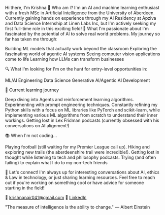 Hi there, I'm Krishna 👋
Who am I?
I'm an AI and machine learning enthusiast with a fresh MSc in Artificial Intelligence from the University of Aberdeen. Currently gaining hands on experience through my AI Residency at Apziva and Data Science Internship at Linen Labs Inc, but I'm actively seeking my first full-time role in this exciting field!
🚀 What I'm passionate about
I'm fascinated by the potential of AI to solve real world problems. My journey so far has taken me through:

Building ML models that actually work beyond the classroom
Exploring the fascinating world of agentic AI systems
Seeing computer vision applications come to life
Learning how LLMs can transform businesses

🔍 What I'm looking for
I'm on the hunt for entry-level opportunities in:

ML/AI Engineering
Data Science
Generative AI/Agentic AI Development

🌱 Current learning journey

Deep diving into Agents and reinforcement learning algorithms.
Experimenting with prompt engineering techniques.
Constantly refining my Python skills with a focus on ML libraries like PyTorch and scikit-learn, while implementing various ML algorithms from scratch to understand their inner workings.
Getting lost in Lex Fridman podcasts (currently obsessed with his conversations on AI alignment!)

📚 When I'm not coding...

Playing football (still waiting for my Premier League call up).
Hiking and exploring new trails (the aberdeenshire trail were incredible!).
Getting lost in thought while listening to tech and philosophy podcasts.
Trying (and often failing) to explain what I do to my non-tech friends

🤝 Let's connect!
I'm always up for interesting conversations about AI, ethics & Law in technology, or just sharing learning resources. Feel free to reach out if you're working on something cool or have advice for someone starting in the field!

📧 krishnanair041@gmail.com
🔗 [LinkedIn](https://www.linkedin.com/in/krishna-nair-46621987/)

"The measure of intelligence is the ability to change." — Albert Einstein
<!---
krishna11-dot/krishna11-dot is a ✨ special ✨ repository because its `README.md` (this file) appears on your GitHub profile.
You can click the Preview link to take a look at your changes.
--->
